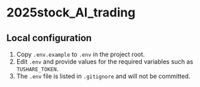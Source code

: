 # 2025stock_AI_trading

## Local configuration

1. Copy `.env.example` to `.env` in the project root.
2. Edit `.env` and provide values for the required variables such as `TUSHARE_TOKEN`.
3. The `.env` file is listed in `.gitignore` and will not be committed.

